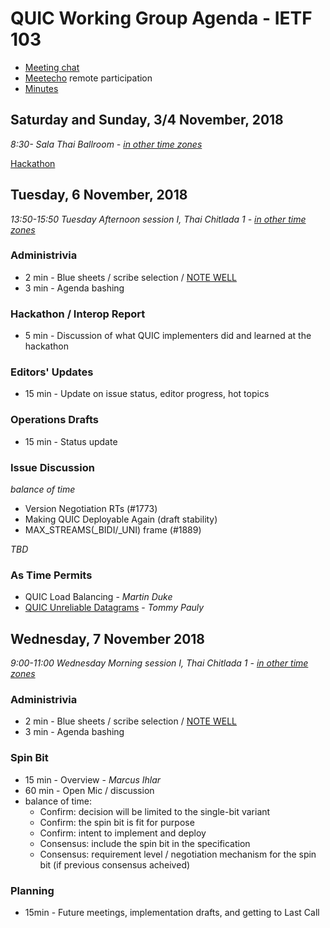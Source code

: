 # QUIC Working Group Agenda - IETF 103

* [Meeting chat](xmpp:quic@jabber.ietf.org?join)
* [Meetecho](http://www.meetecho.com/ietf103/quic) remote participation
* [Minutes](http://etherpad.tools.ietf.org:9000/p/notes-ietf-103-quic)



## Saturday and Sunday, 3/4 November, 2018

*8:30- Sala Thai Ballroom - [in other time zones](https://www.timeanddate.com/worldclock/fixedtime.html?msg=QUIC+WG+Meeting&iso=20181103T0830&p1=28&ah=10)*

[Hackathon](https://trac.ietf.org/trac/ietf/meeting/wiki/103hackathon)

## Tuesday, 6 November, 2018

*13:50-15:50	Tuesday Afternoon session I, Thai Chitlada 1 - [in other time zones](https://www.timeanddate.com/worldclock/fixedtime.html?msg=QUIC+WG+Meeting&iso=20181106T1350&p1=28&ah=2)*

### Administrivia

* 2 min - Blue sheets / scribe selection / [NOTE WELL](https://www.ietf.org/about/note-well.html)
* 3 min - Agenda bashing

### Hackathon / Interop Report

* 5 min - Discussion of what QUIC implementers did and learned at the hackathon

### Editors' Updates

* 15 min - Update on issue status, editor progress, hot topics

### Operations Drafts

* 15 min - Status update

### Issue Discussion

*balance of time*

* Version Negotiation RTs (#1773)
* Making QUIC Deployable Again (draft stability)
* MAX_STREAMS(\_BIDI/\_UNI) frame (#1889)

_TBD_


### As Time Permits

* QUIC Load Balancing - *Martin Duke*
* [QUIC Unreliable Datagrams](https://tools.ietf.org/html/draft-pauly-quic-datagram-00) - *Tommy Pauly*


## Wednesday, 7 November 2018

*9:00-11:00	Wednesday Morning session I, Thai Chitlada 1 - [in other time zones](https://www.timeanddate.com/worldclock/fixedtime.html?msg=QUIC+WG+Meeting&iso=20181107T09&p1=28&ah=2)*

### Administrivia

* 2 min - Blue sheets / scribe selection / [NOTE WELL](https://www.ietf.org/about/note-well.html)
* 3 min - Agenda bashing

### Spin Bit

* 15 min - Overview - *Marcus Ihlar*
* 60 min - Open Mic / discussion
* balance of time:
  * Confirm: decision will be limited to the single-bit variant
  * Confirm: the spin bit is fit for purpose
  * Confirm: intent to implement and deploy
  * Consensus: include the spin bit in the specification
  * Consensus: requirement level / negotiation mechanism for the spin bit (if previous consensus acheived)


### Planning

* 15min - Future meetings, implementation drafts, and getting to Last Call

